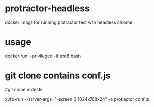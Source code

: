 # protractor-headless
docker image for running protractor test with headless chrome

# usage

docker run --privileged -it test8 bash

# git clone contains conf.js
#git clone mytests
  
xvfb-run --server-args="-screen 0 1024x768x24" -a protractor conf.js
